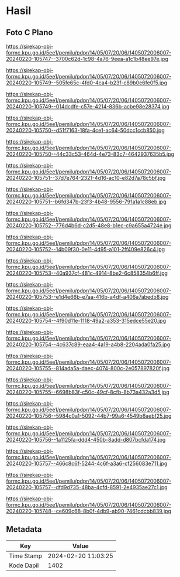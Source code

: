 # Hasil

## Foto C Plano

https://sirekap-obj-formc.kpu.go.id/5ee1/pemilu/pdpr/14/05/07/20/06/1405072006007-20240220-105747--3700c62d-1c98-4a76-9eea-a1c1b48ee97e.jpg

https://sirekap-obj-formc.kpu.go.id/5ee1/pemilu/pdpr/14/05/07/20/06/1405072006007-20240220-105749--505fe65c-4fd0-4ca4-b23f-c89b0e6fe0f5.jpg

https://sirekap-obj-formc.kpu.go.id/5ee1/pemilu/pdpr/14/05/07/20/06/1405072006007-20240220-105749--014dcdfe-c57e-4214-836b-acbe98e28374.jpg

https://sirekap-obj-formc.kpu.go.id/5ee1/pemilu/pdpr/14/05/07/20/06/1405072006007-20240220-105750--d51f7163-18fa-4ce1-ac64-50dcc1ccb850.jpg

https://sirekap-obj-formc.kpu.go.id/5ee1/pemilu/pdpr/14/05/07/20/06/1405072006007-20240220-105750--44c33c53-464d-4e73-83c7-4642937635b5.jpg

https://sirekap-obj-formc.kpu.go.id/5ee1/pemilu/pdpr/14/05/07/20/06/1405072006007-20240220-105751--37d7e764-2321-4d16-ac10-e82d7a78c5bf.jpg

https://sirekap-obj-formc.kpu.go.id/5ee1/pemilu/pdpr/14/05/07/20/06/1405072006007-20240220-105751--b6fd347b-23f3-4b48-9556-791a1a1c88eb.jpg

https://sirekap-obj-formc.kpu.go.id/5ee1/pemilu/pdpr/14/05/07/20/06/1405072006007-20240220-105752--776d4b6d-c2d5-48e8-b1ec-c9a655a4724e.jpg

https://sirekap-obj-formc.kpu.go.id/5ee1/pemilu/pdpr/14/05/07/20/06/1405072006007-20240220-105752--14b09f30-0e11-4d95-a101-2ff409e826c4.jpg

https://sirekap-obj-formc.kpu.go.id/5ee1/pemilu/pdpr/14/05/07/20/06/1405072006007-20240220-105753--40a937cf-481c-4914-8be2-6c858354b6ff.jpg

https://sirekap-obj-formc.kpu.go.id/5ee1/pemilu/pdpr/14/05/07/20/06/1405072006007-20240220-105753--e1d4e66b-e7aa-416b-a4df-a406a7abedb8.jpg

https://sirekap-obj-formc.kpu.go.id/5ee1/pemilu/pdpr/14/05/07/20/06/1405072006007-20240220-105754--4f90d11e-1118-49a2-a353-315edce55e20.jpg

https://sirekap-obj-formc.kpu.go.id/5ee1/pemilu/pdpr/14/05/07/20/06/1405072006007-20240220-105754--4c637c89-eaa4-4a19-a4b8-2204ada0fa25.jpg

https://sirekap-obj-formc.kpu.go.id/5ee1/pemilu/pdpr/14/05/07/20/06/1405072006007-20240220-105755--814ada5a-daec-4074-800c-2e057897820f.jpg

https://sirekap-obj-formc.kpu.go.id/5ee1/pemilu/pdpr/14/05/07/20/06/1405072006007-20240220-105755--6698b83f-c50c-49cf-8cfb-8b73a432a3d5.jpg

https://sirekap-obj-formc.kpu.go.id/5ee1/pemilu/pdpr/14/05/07/20/06/1405072006007-20240220-105756--5984c0a1-5092-44b7-99a6-4549b6aebf25.jpg

https://sirekap-obj-formc.kpu.go.id/5ee1/pemilu/pdpr/14/05/07/20/06/1405072006007-20240220-105756--1a1125fa-ddd4-450b-8add-d807bcfda174.jpg

https://sirekap-obj-formc.kpu.go.id/5ee1/pemilu/pdpr/14/05/07/20/06/1405072006007-20240220-105757--466c8c6f-5244-4c6f-a3a6-cf256083e711.jpg

https://sirekap-obj-formc.kpu.go.id/5ee1/pemilu/pdpr/14/05/07/20/06/1405072006007-20240220-105757--dfd9d735-48ba-4cfd-8591-2e4935ae27c1.jpg

https://sirekap-obj-formc.kpu.go.id/5ee1/pemilu/pdpr/14/05/07/20/06/1405072006007-20240220-105748--ce609c68-8b0f-4db9-ab90-7461cdcbb839.jpg


## Metadata

| Key        | Value               |
| ---------- | ------------------- |
| Time Stamp | 2024-02-20 11:03:25 |
| Kode Dapil | 1402                |



